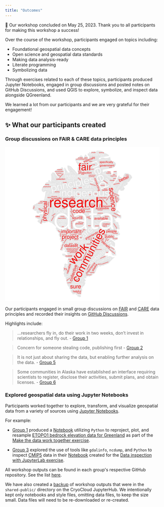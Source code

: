 ```yaml
---
title: "Outcomes"
---
```


🎉 Our workshop concluded on May 25, 2023. Thank you to all participants for making this
workshop a success!

Over the course of the workshop, participants engaged on topics including:

* Foundational geospatial data concepts
* Open science and geospatial data standards
* Making data analysis-ready
* Literate programming
* Symbolizing data

Through exercises related to each of these topics, participants produced Jupyter
Notebooks, engaged in group discussions and posted notes on GitHub Discussions, and used
QGIS to explore, symbolize, and inspect data alongside QGreenland.

We learned a lot from our participants and we are very grateful for their engagement!


## ✨ What our participants created

### Group discussions on FAIR & CARE data principles

![Word cloud produced from participant's insights](/_media/fair-care-wordcloud.png)

Our participants engaged in small group discussions on
[FAIR](https://www.go-fair.org/fair-principles/) and
[CARE](https://www.gida-global.org/care) data principles and recorded their insights on
[GitHub Discussions](https://github.com/orgs/qgreenland-workshop-2023-researcher/discussions/categories/fair-care).

Highlights include:

> ...researchers fly in, do their work in two weeks, don’t invest in
> relationships, and fly out. - [Group
> 1](https://github.com/orgs/qgreenland-workshop-2023-researcher/discussions/150)

> Concern for someone stealing code, publishing first - [Group
> 2](https://github.com/orgs/qgreenland-workshop-2023-researcher/discussions/148)

<!-- alex ignore just -->
> It is not just about sharing the data, but enabling further analysis on the
> data. - [Group
> 5](https://github.com/orgs/qgreenland-workshop-2023-researcher/discussions/146)

> Some communities in Alaska have established an interface requiring scientists
> to register, disclose their activities, submit plans, and obtain licenses. -
> [Group
> 6](https://github.com/orgs/qgreenland-workshop-2023-researcher/discussions/149)


### Explored geospatial data using Jupyter Notebooks

Participants worked together to explore, transform, and visualize geospatial
data from a variety of sources using [Jupyter Notebooks](https://jupyter.org/).

For example:

* [Group 1](https://github.com/qgreenland-workshop-2023-researcher/group-one)
  produced a
  [Notebook](https://github.com/qgreenland-workshop-2023-researcher/group-one/blob/main/Python_ds_analysis.ipynb)
  utilizing `Python` to reproject, plot, and resample [ETOPO1 bedrock elevation
  data for Greenland](/content/example-data/etopo1_bedrock_elevation) as part of
  the [Make the data work together
  exercise](/content/exercises/data-compatibility.md).

* [Group 3](https://github.com/qgreenland-workshop-2023-researcher/group-three)
  explored the use of tools like `gdalinfo`, `ncdump`, and `Python` to inspect
  [CMIP5](https://psl.noaa.gov/ipcc/ocn/ccwp.html) data in their
  [Notebook](https://github.com/qgreenland-workshop-2023-researcher/group-three/blob/main/exercise_inspect_data.ipynb)
  created for the [Data inspection with JupyterLab
  exercise](/content/exercises/data-inspection-with-jupyterlab/index.md).

All workshop outputs can be found in each group's respective GitHub
repository. See the list
[here](https://github.com/orgs/qgreenland-workshop-2023-researcher/repositories?q=group-&type=all&language=&sort=).


We have also created a [backup](./qgreenland-workshop-shared-public.tar.gz) of workshop
outputs that were in the `shared-public/` directory on the CryoCloud JupyterHub. We
intentionally kept only notebooks and style files, omitting data files, to keep the size
small. Data files will need to be re-downloaded or re-created.
